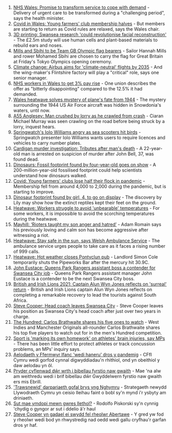 1. [NHS Wales: Promise to transform service to cope with demand](https://www.bbc.co.uk/news/uk-wales-57915989) - Delivery of urgent care to be transformed during a "challenging period", says the health minister.
2. [Covid in Wales: Young farmers' club membership halves](https://www.bbc.co.uk/news/uk-wales-57919623) - But members are starting to return as Covid rules are relaxed, says the Wales chair.
3. [3D printing: Swansea research 'could revolutionise facial reconstruction'](https://www.bbc.co.uk/news/uk-wales-57903527) - The £2.5m study will use human cells and plant-based materials to rebuild ears and noses.
4. [Mills and Sbihi to be Team GB Olympic flag bearers](https://www.bbc.co.uk/sport/olympics/57925326) - Sailor Hannah Mills and rower Mohamed Sbihi are chosen to carry the flag for Great Britain at Friday's Tokyo Olympics opening ceremony.
5. [Climate change: Airbus aims for 'climate-neutral' flights by 2035](https://www.bbc.co.uk/news/uk-wales-57923403) - And the wing-maker's Flintshire factory will play a "critical" role, says one senior manager.
6. [NHS workers in Wales to get 3% pay rise](https://www.bbc.co.uk/news/uk-wales-politics-57915990) - One union describes the offer as "bitterly disappointing" compared to the 12.5% it had demanded.
7. [Wales heatwave solves mystery of plane's fate from 1944](https://www.bbc.co.uk/news/uk-wales-57921985) - The mystery surrounding the 1944 US Air Force aircraft was hidden in Snowdonia's waters, until now.
8. [A55 Anglesey: Man crushed by lorry as he crawled from crash](https://www.bbc.co.uk/news/uk-wales-57920041) - Ciaran Michael Murray was seen crawling on the road before being struck by a lorry, inquest hears.
9. [Springwatch's Iolo Williams angry as sea scooters hit birds](https://www.bbc.co.uk/news/uk-wales-57918483) - Springwatch presenter Iolo Williams wants users to require licences and vehicles to carry number plates.
10. [Cardigan murder investigation: Tributes after man's death](https://www.bbc.co.uk/news/uk-wales-57918439) - A 22-year-old man is arrested on suspicion of murder after John Bell, 37, was found dead.
11. [Dinosaurs: Fossil footprint found by four-year-old goes on show](https://www.bbc.co.uk/news/uk-wales-57910510) - A 200-million-year-old fossilised footprint could help scientists understand how dinosaurs walked.
12. [Covid: Young farmers' clubs lose half their flock in pandemic](https://www.bbc.co.uk/news/uk-wales-57923766) - Membership fell from around 4,000 to 2,000 during the pandemic, but is starting to improve.
13. [Dinosaur footprint found by girl, 4, to go on display](https://www.bbc.co.uk/news/uk-wales-57921987) - The discovery by Lily may show how the extinct reptiles kept their feet on the ground.
14. [Heatwave: Workers struggle to avoid 'unbearable' temperatures](https://www.bbc.co.uk/news/uk-wales-57923094) - For some workers, it is impossible to avoid the scorching temperatures during the heatwave.
15. [Mayhill: ‘Rioters taught my son anger and hatred’](https://www.bbc.co.uk/news/uk-wales-57907596) - Adam Romain says his previously loving and calm son has become aggressive after witnessing a riot.
16. [Heatwave: Stay safe in the sun, says Welsh Ambulance Service](https://www.bbc.co.uk/news/uk-wales-57910591) - The ambulance service urges people to take care as it faces a rising number of 999 calls.
17. [Heatwave: Hot weather closes Pontyclun pub](https://www.bbc.co.uk/news/uk-wales-57908735) - Landlord Simon Cole temporarily shuts the Pipeworks Bar after the mercury hit 30.9C.
18. [John Eustace: Queens Park Rangers assistant boss a contender for Swansea City job](https://www.bbc.co.uk/sport/football/57923015) - Queens Park Rangers assistant manager John Eustace is a contender to be the next Swansea City boss.
19. [British and Irish Lions 2021: Captain Alun Wyn Jones reflects on 'surreal' return](https://www.bbc.co.uk/sport/rugby-union/57913078) - British and Irish Lions captain Alun Wyn Jones reflects on completing a remarkable recovery to lead the tourists against South Africa.
20. [Steve Cooper: Head coach leaves Swansea City](https://www.bbc.co.uk/sport/football/57918658) - Steve Cooper leaves his position as Swansea City's head coach after just over two years in charge.
21. [The Hundred: Carlos Brathwaite shares his five ones to watch](https://www.bbc.co.uk/sport/cricket/57834683) - West Indies and Manchester Originals all-rounder Carlos Brathwaite shares his top five players to watch out for in the men's Hundred competition.
22. [Sport is 'marking its own homework' on athletes' brain injuries, say MPs](https://www.bbc.co.uk/news/health-57907772) - There has been little effort to protect athletes or track concussion problems, an MPs' inquiry says.
23. [Aelodaeth y Ffermwyr Ifanc 'wedi haneru' dros y pandemig](https://www.bbc.co.uk/newyddion/57916087) - CFfI Cymru wedi gorfod cynnal digwyddiadau'n rhithiol, ond yn obeithiol y daw aelodau yn ôl.
24. [Pryder cyflenwad dŵr wrth i bibellau fyrstio naw gwaith](https://www.bbc.co.uk/newyddion/57921134) - Mae 'na alw am weithredu wedi i brif bibellau dŵr Gwyddelwern fyrstio naw gwaith ers mis Ebrill.
25. ['Trawsnewid' darpariaeth gofal brys yng Nghymru](https://www.bbc.co.uk/newyddion/57918731) - Strategaeth newydd Llywodraeth Cymru yn ceisio lleihau faint o bobl sy'n mynd i'r ysbyty am driniaeth.
26. [Sut mae ymdopi mewn gwres llethol?](https://www.bbc.co.uk/newyddion/57916351) - Rodolfo Piskorski sy'n cynnig 'chydig o gyngor ar sut i ddelio â'r haul
27. [Steve Cooper yn gadael ei swydd fel rheolwr Abertawe](https://www.bbc.co.uk/newyddion/57916088) - Y gred yw fod y rheolwr wedi bod yn rhwystredig nad oedd wedi gallu cryfhau'r garfan dros yr haf.
